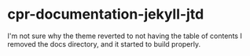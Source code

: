 # cpr-documentation-jekyll-jtd

I'm not sure why the theme reverted to not having the table of contents
I removed the docs directory, and it started to build properly.